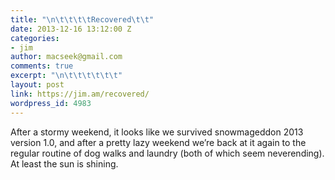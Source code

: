 ```yaml
---
title: "\n\t\t\t\tRecovered\t\t"
date: 2013-12-16 13:12:00 Z
categories:
- jim
author: macseek@gmail.com
comments: true
excerpt: "\n\t\t\t\t\t\t"
layout: post
link: https://jim.am/recovered/
wordpress_id: 4983
---
```


After a stormy weekend, it looks like we survived snowmageddon 2013 version 1.0, and after a pretty lazy weekend we’re back at it again to the regular routine of dog walks and laundry (both of which seem neverending). At least the sun is shining.




 




 




 




 


		

